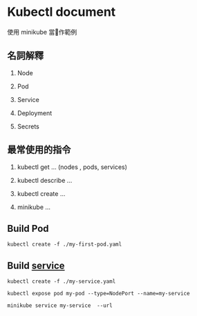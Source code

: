 # Kubectl document

使用 minikube 當作範例
## 名詞解釋

1. Node 

2. Pod 

3. Service

4. Deployment

5. Secrets



## 最常使用的指令

1. kubectl get ... (nodes , pods, services)

2. kubectl describe ... 

3. kubectl create ...

4. minikube ...



## Build Pod
```
kubectl create -f ./my-first-pod.yaml
```

## Build [service](https://kubernetes.io/docs/concepts/services-networking/service/)
```
kubectl create -f ./my-service.yaml
```

```
kubectl expose pod my-pod --type=NodePort --name=my-service 

minikube service my-service  --url

```